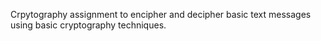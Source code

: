 Crpytography assignment to encipher and decipher basic text messages using basic cryptography techniques.

